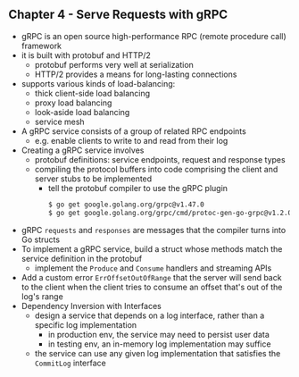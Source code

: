 ## Chapter 4 - Serve Requests with gRPC

- gRPC is an open source high-performance RPC (remote procedure call) framework
- it is built with protobuf and HTTP/2
  - protobuf performs very well at serialization
  - HTTP/2 provides a means for long-lasting connections
- supports various kinds of load-balancing:
  - thick client-side load balancing
  - proxy load balancing
  - look-aside load balancing
  - service mesh
- A gRPC service consists of a group of related RPC endpoints
  - e.g. enable clients to write to and read from their log
- Creating a gRPC service involves
  - protobuf definitions: service endpoints, request and response types
  - compiling the protocol buffers into code comprising the client and server stubs to be implemented
    - tell the protobuf compiler to use the gRPC plugin
      ```bash
      $ go get google.golang.org/grpc@v1.47.0
      $ go get google.golang.org/grpc/cmd/protoc-gen-go-grpc@v1.2.0
      ```
- gRPC `requests` and `responses` are messages that the compiler turns into Go structs
- To implement a gRPC service, build a struct whose methods match the service definition in the protobuf
  - implement the `Produce` and `Consume` handlers and streaming APIs
- Add a custom error `ErrOffsetOutOfRange` that the server will send back to the client when the client tries to consume an offset that's out of the log's range
- Dependency Inversion with Interfaces
  - design a service that depends on a log interface, rather than a specific log implementation
    - in production env, the service may need to persist user data
    - in testing env, an in-memory log implementation may suffice
  - the service can use any given log implementation that satisfies the `CommitLog` interface
